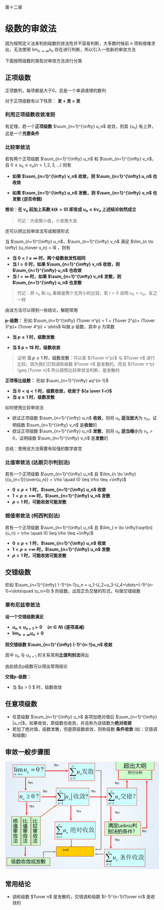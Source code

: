 第十二章

# 级数的审敛法

因为按照定义法来判别级数的敛法性并不容易判断，大多数时候前 $n$ 项和很难求出，无法使用 $\lim_{n \to \infty} s_n$ 存在进行判断，所以引入一些新的审敛方法

下面按照级数的类型对审敛方法进行分类 



## 正项级数

正项数列，每项都是大于0，且是一个单调递增的数列

对于正项级数有以下性质： **发 + 发 = 发**



### 利用正项级数收敛准则

有定理，若一个**正项级数** $\sum_{n=1}^{\infty} u_n$ 收敛，则其 $\{s_n\}$ 有上界，这是一个**充要条件**



### 比较审敛法

若有两个正项级数 $\sum_{n=1}^{\infty} u_n$ 和 $\sum_{n=1}^{\infty} v_n$，且 $0 \leq u_n \leq v_n (n=1,2,3,\dots)$ 则有

- **如果 $\sum_{n=1}^{\infty} v_n$ 收敛，则 $\sum_{n=1}^{\infty} u_n$ 也收敛**

- **如果 $\sum_{n=1}^{\infty} u_n$ 发散，则 $\sum_{n=1}^{\infty} v_n$ 也发散 (逆否命题)**

**推论：在 $v_n$ 前加上系数 $k (k>0)$ 即变成 $u_n \leq kv_n$ 上述结论依然成立**

>  巧记：大收推小收，小发推大发



还可以把比较审敛法写成极限形式

当 $\sum_{n=1}^{\infty} u_n$，$\sum_{n=1}^{\infty} v_n$ 满足 $\lim_{n \to \infty} {u_n\over v_n} = l$ ，则有

- **当 $0 < l \leq \infty$ 时，两个级数敛发性相同**
- **当 $l =0$ 时，如果 $\sum_{n=1}^{\infty} v_n$ 收敛，则 $\sum_{n=1}^{\infty} u_n$ 也收敛**
- **当 $l = \infty$ 时，如果 $\sum_{n=1}^{\infty} v_n$ 发散，则 $\sum_{n=1}^{\infty} u_n$ 也发散**

> 巧记：把 $v_n$ 和 $u_n$ 看做是两个无穷小的比较，若 $l = 0$ 说明 $u_n < v_n$，反之一样



由该方法可以得到一些结论，解题常用

**p-级数：** 形如 $\sum_{n=1}^{\infty} {1\over n^p} = 1 + {1\over 2^p}+ {1\over 3^p}+ {1\over 4^p} + \dots$ 叫做 p 级数，其中 p 为常数

- **当 $p \leq 1$ 时，级数发散**

- **当 $ p > 1$ 时，级数收敛**

> 证明 **当 $p \leq 1$ 时，级数发散**：可以拿 ${1\over n^p}$ 与 $1\over n$ 进行比较，因为我们已知调和级数 $1\over n$ 是发散的，而且 ${1\over n^p} \geq {1\over n}$ 所以按照比较审敛法判断，是发散的



**正项等比级数：** 形如 $\sum_{n=1}^{\infty} aq^{n-1}$

- **当 $0<q<1$ 时，级数收敛，收敛于 ${a \over 1-r}$**
- **当 $q \geq 1$ 时，级数发散**



如何使用比较审敛法

- 欲证正项级数 $\sum_{n=1}^{\infty} u_n$ **收敛**，则将 $u_n$ **适当放大**为 $v_n$，证明级数 $\sum_{n=1}^{\infty} v_n$ 是**收敛**的
- 欲证正项级数 $\sum_{n=1}^{\infty} u_n$ **发散**，则将 $u_n$ **适当缩小**为 $v_n > 0$，证明级数 $\sum_{n=1}^{\infty} v_n$ 是**发散**的

总结：使用该方法需要有较强的数学直觉




### 比值审敛法 (达朗贝尔判别法)

若有一个正项级数 $\sum_{n=1}^{\infty} u_n$ 且 $\lim_{n \to \infty}{{u_{n+1}}\over{u_n}} = \rho \quad (0 \leq \rho \leq +\infty)$

- **$0 \leq \rho < 1$ 时，$\sum_{n=1}^{\infty} u_n$ 收敛**
- **$1 < \rho \leq +\infty$ 时，$\sum_{n=1}^{\infty} u_n$ 发散**
- **$\rho = 1$ 时，可能收敛可能发散**



### 根值审敛法 (柯西判别法)

若有一个正项级数 $\sum_{n=1}^{\infty} u_n$ 且 $\lim_{ n \to \infty}\sqrt[n]{u_n} = \rho \quad (0 \leq \rho \leq +\infty)$

- **$0 \leq \rho < 1$ 时，$\sum_{n=1}^{\infty} u_n$ 收敛**
- **$1 < \rho \leq +\infty$ 时，$\sum_{n=1}^{\infty} u_n$ 发散**
- **$\rho = 1$ 时，可能收敛可能发散**





## 交错级数

形如 $\sum_{n=1}^{\infty} (-1)^{n-1}u_n = u_1-U_2+u_3-U_4+\dots+(-1)^{n-1}+\dots\quad (u_n>0) $ 的级数，出现正负交替的形式，叫做交错级数



### 莱布尼兹审敛法

**设一个交错级数满足**

- **$u_n \geq u_{n+1} > 0 \quad (n\in N)$ (逐项递减)**
- **$\lim_{n \to \infty} u_n =0$**

**则交错级数 $\sum_{n=1}^{\infty} (-1)^{n-1}u_n$ 收敛**

其中 $u_n$ 与 $u_{n+1}$ 的关系常用**比值判别法**得出



由此结合p级数可以得出常用结论

**交错p-级数：**

- 当 $p > 0 $ 时，级数收敛



## 任意项级数

- 任意级数 $\sum_{n=1}^{\infty} u_n$ 各项加绝对值后 $\sum_{n=1}^{\infty} |u_n|$，如果收敛，原级数也收敛，并且称为该级数为**绝对收敛**
- 若加了绝对值，级数发散，但是原级数收敛，则称级数 **条件收敛** (如：交错调和级数)



## 审敛一般步骤图

![image-20200527221641007](../assets/images/image-20200527221641007.png)





## 常用结论

- 调和级数 $1\over n$ 是发散的，交错调和级数 $(-1)^{n-1}{1\over n}$  是收敛的